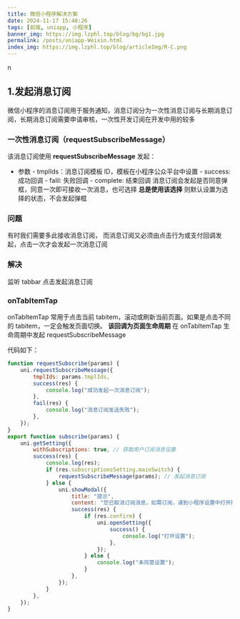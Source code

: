 ```yaml
---
title: 微信小程序解决方案
date: 2024-11-17 15:40:26
tags: [前端, uniapp, 小程序]
banner_img: https://img.lzphl.top/blog/bg/bg1.jpg
permalink: /posts/uniapp-Weixin.html
index_img: https://img.lzphl.top/blog/articleImg/R-C.png
---
```


n

## 1.发起消息订阅

微信小程序的消息订阅用于服务通知，消息订阅分为一次性消息订阅与长期消息订阅，长期消息订阅需要申请审核，一次性开发订阅在开发中用的较多

### 一次性消息订阅（requestSubscribeMessage）

该消息订阅使用 **requestSubscribeMessage** 发起：

-   参数 - tmplIds：消息订阅模板 ID，模板在小程序公众平台中设置 - success: 成功回调 - falil: 失败回调 - complete: 结束回调
    消息订阅会发起是否同意弹框，同意一次即可接收一次消息，也可选择 **总是使用该选择** 则默认设置为选择的状态，不会发起弹框

### 问题

有时我们需要多此接收消息订阅， 而消息订阅又必须由点击行为或支付回调发起，点击一次才会发起一次消息订阅

### 解决

监听 tabbar 点击发起消息订阅

### onTabItemTap

onTabItemTap 常用于点击当前 tabitem，滚动或刷新当前页面。如果是点击不同的 tabitem，一定会触发页面切换。
**该回调为页面生命周期**
在 onTabItemTap 生命周期中发起 requestSubscribeMessage

代码如下：

```js
function requestSubscribe(params) {
    uni.requestSubscribeMessage({
        tmplIds: params.tmplIds,
        success(res) {
            console.log("成功发起一次消息订阅");
        },
        fail(res) {
            console.log("消息订阅发送失败");
        },
    });
}
export function subscribe(params) {
    uni.getSetting({
        withSubscriptions: true, // 获取用户订阅消息设置
        success(res) {
            console.log(res);
            if (res.subscriptionsSetting.mainSwitch) {
                requestSubscribeMessage(params); // 发起消息订阅
            } else {
                uni.showModal({
                    title: "提示",
                    content: "您已取消订阅消息，如需订阅，请到小程序设置中打开授权",
                    success(res) {
                        if (res.confirm) {
                            uni.openSetting({
                                success() {
                                    console.log("打开设置");
                                },
                            });
                        } else {
                            console.log("未同意设置");
                        }
                    },
                });
            }
        },
    });
}
```
